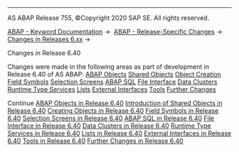   

* * *

AS ABAP Release 755, ©Copyright 2020 SAP SE. All rights reserved.

[ABAP - Keyword Documentation](javascript:call_link\('abenabap.htm'\)) →  [ABAP - Release-Specific Changes](javascript:call_link\('abennews.htm'\)) →  [Changes in Releases 6.xx](javascript:call_link\('abennews-6.htm'\)) → 

Changes in Release 6.40

Changes were made in the following areas as part of development in Release 6.40 of AS ABAP:
[ABAP Objects](javascript:call_link\('abennews-640-objects.htm'\))
[Shared Objects](javascript:call_link\('abennews-640-shared_objects.htm'\))
[Object Creation](javascript:call_link\('abennews-640-create.htm'\))
[Field Symbols](javascript:call_link\('abennews-640-field_symbols.htm'\))
[Selection Screens](javascript:call_link\('abennews-640-selection_screens.htm'\))
[ABAP SQL](javascript:call_link\('abennews-640-sql.htm'\))
[File Interface](javascript:call_link\('abennews-640-dataset.htm'\))
[Data Clusters](javascript:call_link\('abennews-640-datacluster.htm'\))
[Runtime Type Services](javascript:call_link\('abennews-640-rtti.htm'\))
[Lists](javascript:call_link\('abennews-640-lists.htm'\))
[External Interfaces](javascript:call_link\('abennews-640-external.htm'\))
[Tools](javascript:call_link\('abennews-640-tools.htm'\))
[Further Changes](javascript:call_link\('abennews-640-others.htm'\))

Continue
[ABAP Objects in Release 6.40](javascript:call_link\('abennews-640-objects.htm'\))
[Introduction of Shared Objects in Release 6.40](javascript:call_link\('abennews-640-shared_objects.htm'\))
[Creating Objects in Release 6.40](javascript:call_link\('abennews-640-create.htm'\))
[Field Symbols in Release 6.40](javascript:call_link\('abennews-640-field_symbols.htm'\))
[Selection Screens in Release 6.40](javascript:call_link\('abennews-640-selection_screens.htm'\))
[ABAP SQL in Release 6.40](javascript:call_link\('abennews-640-sql.htm'\))
[File Interface in Release 6.40](javascript:call_link\('abennews-640-dataset.htm'\))
[Data Clusters in Release 6.40](javascript:call_link\('abennews-640-datacluster.htm'\))
[Runtime Type Services in Release 6.40](javascript:call_link\('abennews-640-rtti.htm'\))
[Lists in Release 6.40](javascript:call_link\('abennews-640-lists.htm'\))
[External Interfaces in Release 6.40](javascript:call_link\('abennews-640-external.htm'\))
[Tools in Release 6.40](javascript:call_link\('abennews-640-tools.htm'\))
[Further Changes in Release 6.40](javascript:call_link\('abennews-640-others.htm'\))